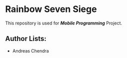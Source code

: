 # Rainbow Seven Siege

This repository is used for ***Mobile Programming*** Project.

## Author Lists:
- Andreas Chendra
